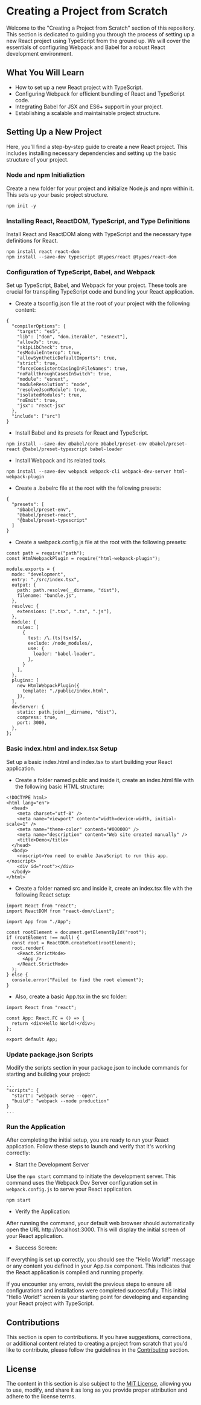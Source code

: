 # Creating a Project from Scratch

Welcome to the "Creating a Project from Scratch" section of this repository. This section is dedicated to guiding you through the process of setting up a new React project using TypeScript from the ground up. We will cover the essentials of configuring Webpack and Babel for a robust React development environment.

## What You Will Learn

- How to set up a new React project with TypeScript.
- Configuring Webpack for efficient bundling of React and TypeScript code.
- Integrating Babel for JSX and ES6+ support in your project.
- Establishing a scalable and maintainable project structure.

## Setting Up a New Project

Here, you'll find a step-by-step guide to create a new React project. This includes installing necessary dependencies and setting up the basic structure of your project.

### Node and npm Initializtion

Create a new folder for your project and initialize Node.js and npm within it. This sets up your basic project structure.

```
npm init -y
```

### Installing React, ReactDOM, TypeScript, and Type Definitions

Install React and ReactDOM along with TypeScript and the necessary type definitions for React.

```
npm install react react-dom
npm install --save-dev typescript @types/react @types/react-dom
```

### Configuration of TypeScript, Babel, and Webpack

Set up TypeScript, Babel, and Webpack for your project. These tools are crucial for transpiling TypeScript code and bundling your React application.

- Create a tsconfig.json file at the root of your project with the following content:

```
{
  "compilerOptions": {
    "target": "es5",
    "lib": ["dom", "dom.iterable", "esnext"],
    "allowJs": true,
    "skipLibCheck": true,
    "esModuleInterop": true,
    "allowSyntheticDefaultImports": true,
    "strict": true,
    "forceConsistentCasingInFileNames": true,
    "noFallthroughCasesInSwitch": true,
    "module": "esnext",
    "moduleResolution": "node",
    "resolveJsonModule": true,
    "isolatedModules": true,
    "noEmit": true,
    "jsx": "react-jsx"
  },
  "include": ["src"]
}
```

- Install Babel and its presets for React and TypeScript.

```
npm install --save-dev @babel/core @babel/preset-env @babel/preset-react @babel/preset-typescript babel-loader
```

- Install Webpack and its related tools.

```
npm install --save-dev webpack webpack-cli webpack-dev-server html-webpack-plugin
```

- Create a .babelrc file at the root with the following presets:

```
{
  "presets": [
    "@babel/preset-env",
    "@babel/preset-react",
    "@babel/preset-typescript"
  ]
}
```

- Create a webpack.config.js file at the root with the following presets:

```
const path = require("path");
const HtmlWebpackPlugin = require("html-webpack-plugin");

module.exports = {
  mode: "development",
  entry: "./src/index.tsx",
  output: {
    path: path.resolve(__dirname, "dist"),
    filename: "bundle.js",
  },
  resolve: {
    extensions: [".tsx", ".ts", ".js"],
  },
  module: {
    rules: [
      {
        test: /\.(ts|tsx)$/,
        exclude: /node_modules/,
        use: {
          loader: "babel-loader",
        },
      }
    ],
  },
  plugins: [
    new HtmlWebpackPlugin({
      template: "./public/index.html",
    }),
  ],
  devServer: {
    static: path.join(__dirname, "dist"),
    compress: true,
    port: 3000,
  },
};
```

### Basic index.html and index.tsx Setup

Set up a basic index.html and index.tsx to start building your React application.

- Create a folder named public and inside it, create an index.html file with the following basic HTML structure:

```
<!DOCTYPE html>
<html lang="en">
  <head>
    <meta charset="utf-8" />
    <meta name="viewport" content="width=device-width, initial-scale=1" />
    <meta name="theme-color" content="#000000" />
    <meta name="description" content="Web site created manually" />
    <title>Demo</title>
  </head>
  <body>
    <noscript>You need to enable JavaScript to run this app.</noscript>
    <div id="root"></div>
  </body>
</html>
```

- Create a folder named src and inside it, create an index.tsx file with the following React setup:

```
import React from "react";
import ReactDOM from "react-dom/client";

import App from "./App";

const rootElement = document.getElementById("root");
if (rootElement !== null) {
  const root = ReactDOM.createRoot(rootElement);
  root.render(
    <React.StrictMode>
      <App />
    </React.StrictMode>
  );
} else {
  console.error("Failed to find the root element");
}
```

- Also, create a basic App.tsx in the src folder:

```
import React from "react";

const App: React.FC = () => {
  return <div>Hello World!</div>;
};

export default App;
```

### Update package.json Scripts

Modify the scripts section in your package.json to include commands for starting and building your project:

```
...
"scripts": {
  "start": "webpack serve --open",
  "build": "webpack --mode production"
}
...
```

### Run the Application

After completing the initial setup, you are ready to run your React application. Follow these steps to launch and verify that it's working correctly:

- Start the Development Server 

Use the `npm start` command to initiate the development server. This command uses the Webpack Dev Server configuration set in `webpack.config.js` to serve your React application.

```
npm start
```

- Verify the Application:

After running the command, your default web browser should automatically open the URL http://localhost:3000. This will display the initial screen of your React application.

- Success Screen:

If everything is set up correctly, you should see the "Hello World!" message or any content you defined in your App.tsx component. This indicates that the React application is compiled and running properly.

If you encounter any errors, revisit the previous steps to ensure all configurations and installations were completed successfully. This initial "Hello World!" screen is your starting point for developing and expanding your React project with TypeScript.

## Contributions

This section is open to contributions. If you have suggestions, corrections, or additional content related to creating a project from scratch that you'd like to contribute, please follow the guidelines in the [Contributing](../Contributing.md) section.

## License

The content in this section is also subject to the [MIT License](../LICENSE), allowing you to use, modify, and share it as long as you provide proper attribution and adhere to the license terms.